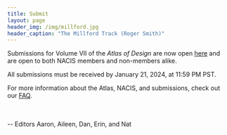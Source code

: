 ```yaml
---
title: Submit
layout: page
header_img: /img/millford.jpg
header_caption: "The Millford Track (Roger Smith)"
---
```


Submissions for Volume VII of the _Atlas of Design_ are now open [here](https://atlasofdesign-96abe2ea8513.herokuapp.com/) and are open to both NACIS members and non-members alike.

All submissions must be received by January 21, 2024, at 11:59 PM PST.

For more information about the Atlas, NACIS, and submissions, check out our [FAQ](https://nacis.us8.list-manage.com/track/click?u=b740cbaa4c79c7986fc394482&id=3de0fea11a&e=d7afc2aab7).


<br><br>-- Editors Aaron, Aileen, Dan, Erin, and Nat
